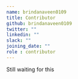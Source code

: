 ```yaml
---
name: brindanaveen0109
title: Contributor
github: brindanaveen0109
twitter: ""
linkedin: ""
slack: ""
joining_date: ""
role : contributor
---
```


Still waiting for this
